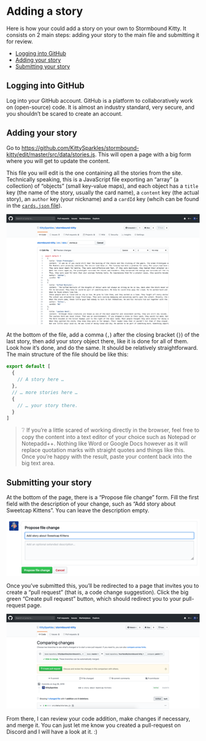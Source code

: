 # Adding a story

Here is how your could add a story on your own to Stormbound Kitty. It consists on 2 main steps: adding your story to the main file and submitting it for review.

- [Logging into GitHub](#logging-into-github)
- [Adding your story](#adding-your-story)
- [Submitting your story](#submitting-your-story)

## Logging into GitHub

Log into your GitHub account. GitHub is a platform to collaboratively work on (open-source) code. It is almost an industry standard, very secure, and you shouldn’t be scared to create an account.

## Adding your story

Go to https://github.com/KittySparkles/stormbound-kitty/edit/master/src/data/stories.js. This will open a page with a big form where you will get to update the content.

This file you will edit is the one containing all the stories from the site. Technically speaking, this is a JavaScript file exporting an “array” (a collection) of “objects” (small key-value maps), and each object has a `title` key (the name of the story, usually the card name), a `content` key (the actual story), an `author` key (your nickname) and a `cardId` key (whcih can be found in the [`cards.json` file](https://github.com/KittySparkles/stormbound-kitty/blob/master/src/data/cards.json)).

![Editing the `stories.js` file on GitHub](./assets/stories_edit_page.png)

At the bottom of the file, add a comma (`,`) after the closing bracket (`}`) of the last story, then add your story object there, like it is done for all of them. Look how it’s done, and do the same. It should be relatively straightforward. The main structure of the file should be like this:

```js
export default [
  {
    // A story here …
  },
  // … more stories here …
  {
    // … your story there.
  }
]
```

> ❔ If you’re a little scared of working directly in the browser, feel free to copy the content into a text editor of your choice such as Notepad or Notepadd++. Nothing like Word or Google Docs however as it will replace quotation marks with straight quotes and things like this. Once you’re happy with the result, paste your content back into the big text area.

## Submitting your story

At the bottom of the page, there is a “Propose file change” form. Fill the first field with the description of your change, such as “Add story about Sweetcap Kittens”. You can leave the description empty.

![Submitting a story on GitHub](./assets/stories_edit_form.png)

Once you’ve submitted this, you’ll be redirected to a page that invites you to create a “pull request” (that is, a code change suggestion). Click the big green “Create pull request” button, which should redirect you to your pull-request page.

![Creating a pull-request on GitHub](./assets/stories_pull_request.png)

From there, I can review your code addition, make changes if necessary, and merge it. You can just let me know you created a pull-request on Discord and I will have a look at it. :)
